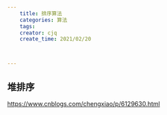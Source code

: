 ```yaml
---
    title: 排序算法
    categories: 算法
    tags:
    creator: cjq
    create_time: 2021/02/20



---
```




## 堆排序

https://www.cnblogs.com/chengxiao/p/6129630.html